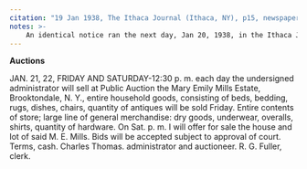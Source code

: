 ```yaml
---
citation: "19 Jan 1938, The Ithaca Journal (Ithaca, NY), p15, newspapers.com"
notes: >-
    An identical notice ran the next day, Jan 20, 1938, in the Ithaca Journal.
---
```

**Auctions**

JAN. 21, 22, FRIDAY AND SATURDAY-12:30 p. m. each day the undersigned administrator will sell at Public Auction the Mary Emily Mills Estate, Brooktondale, N. Y.,  entire household goods, consisting of beds, bedding, rugs, dishes, chairs, quantity of antiques will be sold Friday. Entire contents of store; large line of general merchandise: dry goods, underwear, overalls, shirts, quantity of hardware. On Sat. p. m. I will offer for sale the house and lot of said M. E. Mills. Bids will be accepted subject to approval of court. Terms, cash. Charles Thomas. administrator and auctioneer. R. G. Fuller, clerk.